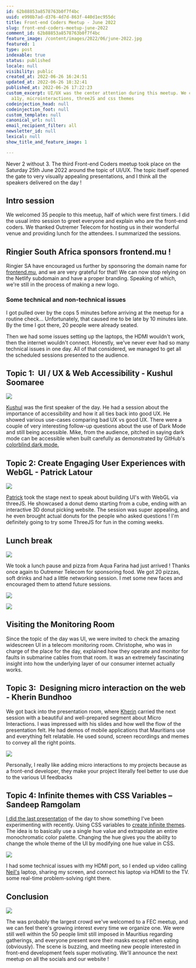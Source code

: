 ```yaml
---
id: 62b88853a8578763b0f7f4bc
uuid: e998b7ad-d376-4d7d-863f-440d1ec955dc
title: Front-end Coders Meetup - June 2022
slug: front-end-coders-meetup-june-2022
comment_id: 62b88853a8578763b0f7f4bc
feature_image: /content/images/2022/06/june-2022.jpg
featured: 1
type: post
indexable: true
status: published
locale: null
visibility: public
created_at: 2022-06-26 16:24:51
updated_at: 2022-06-26 18:32:41
published_at: 2022-06-26 17:22:23
custom_excerpt: UI/UX was the center attention during this meetup. We covered
  a11y, microinteractions, threeJS and css themes
codeinjection_head: null
codeinjection_foot: null
custom_template: null
canonical_url: null
email_recipient_filter: all
newsletter_id: null
lexical: null
show_title_and_feature_image: 1

---
```


Never 2 without 3. The third Front-end Coders meetup took place on the Saturday 25th June 2022 around the topic of UI/UX. The topic itself opened the gate to very visually appealing presentations, and I think all the speakers delivered on the day !

## Intro session

We welcomed 35 people to this meetup, half of which were first timers. I did the usual intro session to greet everyone and explain who are the front-end coders. We thanked Outremer Telecom for hosting us in their wonderful venue and providing lunch for the attendees. I summarized the sessions.

## Ringier South Africa sponsors frontend.mu !

Ringier SA have encouraged us further by sponsoring the domain name for [frontend.mu](http://frontend.mu/), and we are very grateful for that! We can now stop relying on the Netlify subdomain and have a proper branding. Speaking of which, we're still in the process of making a new logo.

### Some technical and non-technical issues

I got pulled over by the cops 5 minutes before arriving at the meetup for a routine check… Unfortunately, that caused me to be late by 10 minutes late. By the time I got there, 20 people were already seated.

Then we had some issues setting up the laptops, the HDMI wouldn't work, then the internet wouldn't connect. Honestly, we've never ever had so many technical issues in one day. All of that considered, we managed to get all the scheduled sessions presented to the audience.

## Topic 1:  UI / UX & Web Accessibility - **Kushul Soomaree**

![](/content/images/2022/06/image-1.png)

[Kushul](https://www.linkedin.com/in/kushul-soomaree-515502147/) was the first speaker of the day. He had a session about the importance of accessibility and how it all ties back into good UX. He showed various use-cases comparing bad UX vs good UX. There were a couple of very interesting follow-up questions about the use of Dark Mode and still being accessible. Mike, from the audience, pitched in saying dark mode can be accessible when built carefully as demonstrated by GitHub's [colorblind dark mode.](https://github.blog/changelog/2021-09-29-colorblind-themes-beta/#:~:text=Light%20and%20dark%20colorblind%20accessible,to%20update%20your%20theme%20preferences.)

## Topic 2: Create Engaging User Experiences with WebGL - Patrick Latour

![](/content/images/2022/06/image-3.png)

[Patrick](https://www.linkedin.com/in/patricklatour/) took the stage next to speak about building UI's with WebGL via threeJS. He showcased a donut demo starting from a cube, ending with an interactive 3D donut picking website. The session was super appealing, and he even brought actual donuts for the people who asked questions ! I'm definitely going to try some ThreeJS for fun in the coming weeks.

## Lunch break

![](/content/images/2022/06/image-9.png)

We took a lunch pause and pizza from Aqua Farina had just arrived ! Thanks once again to Outremer Telecom for sponsoring food. We got 20 pizzas, soft drinks and had a little networking session. I met some new faces and encouraged them to attend future sessions.

![](/content/images/2022/06/image-11.png)

![](/content/images/2022/06/image-15.png)

## Visiting the Monitoring Room

Since the topic of the day was UI, we were invited to check the amazing widescreen UI in a telecom monitoring room. Christophe, who was in charge of the place for the day, explained how they operate and monitor for faults in submarine cables from that room. It was an extremely fascinating insight into how the underlying layer of our consumer internet actually works.

## Topic 3:  Designing micro interaction on the web - Kherin Bundhoo

We got back into the presentation room, where [Kherin](https://www.linkedin.com/in/kherinbundhoo/) carried the next session with a beautiful and well-prepared segment about Micro Interactions. I was impressed with his slides and how well the flow of the presentation felt. He had demos of mobile applications that Mauritians use and everything felt relatable. He used sound, screen recordings and memes to convey all the right points.

![](/content/images/2022/06/image-7.png)

Personally, I really like adding micro interactions to my projects because as a front-end developer, they make your project literally feel better to use due to the various UI feedbacks

## Topic 4: Infinite themes with CSS Variables – Sandeep Ramgolam

[I did the last presentation](https://twitter.com/__Sun__) of the day to show something I've been experimenting with recently. Using CSS variables to [create infinite themes](https://github.com/MrSunshyne/infinite-themes-presentation). The idea is to basically use a single hue value and extrapolate an entire monochromatic color palette. Changing the hue gives you the ability to change the whole theme of the UI by modifying one hue value in CSS.

![](/content/images/2022/06/image-13.png)

I had some technical issues with my HDMI port, so I ended up video calling [Neil's](https://twitter.com/arwinneil) laptop, sharing my screen, and connect his laptop via HDMI to the TV. some real-time problem-solving right there.

## Conclusion

![](/content/images/2022/06/image-6.png)

The was probably the largest crowd we've welcomed to a FEC meetup, and we can feel there's growing interest every time we organize one. We were still well within the 50 people limit still imposed in Mauritius regarding gatherings, and everyone present wore their masks except when eating (obviously). The scene is buzzing, and meeting new people interested in front-end development feels super motivating. We'll announce the next meetup on all the socials and our website !